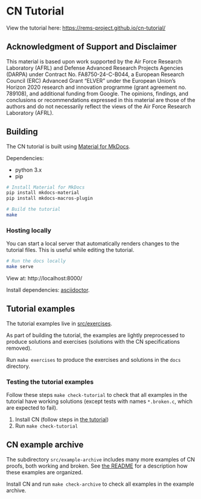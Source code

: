 # CN Tutorial

View the tutorial here: https://rems-project.github.io/cn-tutorial/

## Acknowledgment of Support and Disclaimer

This material is based upon work supported by the Air Force Research Laboratory
(AFRL) and Defense Advanced Research Projects Agencies (DARPA) under Contract
No. FA8750-24-C-B044, a European Research Council (ERC) Advanced Grant “ELVER”
under the European Union’s Horizon 2020 research and innovation programme
(grant agreement no. 789108), and additional funding from Google. The opinions,
findings, and conclusions or recommendations expressed in this material are
those of the authors and do not necessarily reflect the views of the Air Force
Research Laboratory (AFRL).

## Building

The CN tutorial is built using [Material for
MkDocs](https://squidfunk.github.io/mkdocs-material/).

Dependencies:
* python 3.x
* pip

```bash
# Install Material for MkDocs
pip install mkdocs-material
pip install mkdocs-macros-plugin

# Build the tutorial
make
```

### Hosting locally

You can start a local server that automatically renders changes to the tutorial
files.  This is useful while editing the tutorial.

```bash
# Run the docs locally
make serve
```

View at: http://localhost:8000/

Install dependencies: [asciidoctor](https://asciidoctor.org/).

## Tutorial examples

The tutorial examples live in [src/exercises](./src/exercises).

As part of building the tutorial, the examples are lightly preprocessed to
produce solutions and exercises (solutions with the CN specifications removed).

Run `make exercises` to produce the exercises and solutions in the `docs`
directory.

### Testing the tutorial examples

Follow these steps `make check-tutorial` to check that all examples in the tutorial have working solutions (except tests with names `*.broken.c`, which are expected to fail).

1. Install CN (follow steps in [the tutorial](https://rems-project.github.io/cn-tutorial/
))
2. Run `make check-tutorial`

## CN example archive 

The subdirectory `src/example-archive` includes many more examples of CN proofs, both working and broken. See [the README](./src/example-archive/README.md) for a description how these examples are organized. 

Install CN and run `make check-archive` to check all examples in the example archive. 
